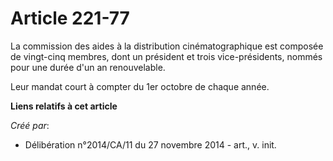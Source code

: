 # Article 221-77

La commission des aides à la distribution cinématographique est composée de vingt-cinq membres, dont un président et trois
vice-présidents, nommés pour une durée d'un an renouvelable. 

Leur mandat court à compter du 1er octobre de chaque année.

**Liens relatifs à cet article**

_Créé par_:

  - Délibération n°2014/CA/11 du 27 novembre 2014 - art., v. init.
